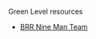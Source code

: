 Green Level resources

- [BRR Nine Man Team](https://docs.google.com/spreadsheets/d/1NOLXSv4R3VfRHQfggaOhQraBpYrLppSgBT39xq_yW_Q/edit?gid=1968166169#gid=1968166169')
